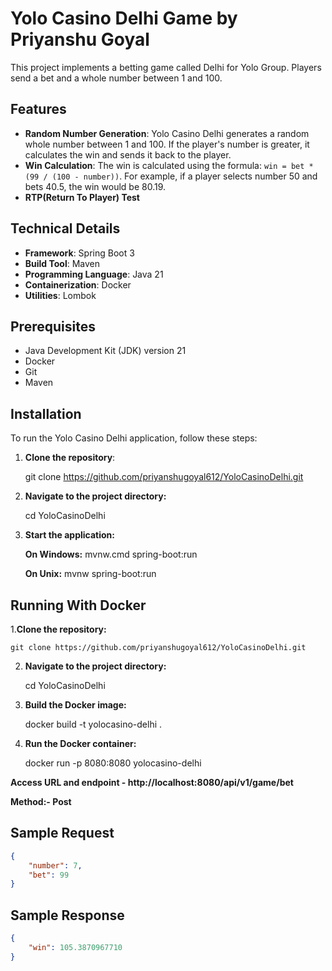 # Yolo Casino Delhi Game by Priyanshu Goyal

This project implements a betting game called Delhi for Yolo Group. Players send a bet and a whole number between 1 and 100.

## Features
- **Random Number Generation**: Yolo Casino Delhi generates a random whole number between 1 and 100. If the player's number is greater, it calculates the win and sends it back to the player.
- **Win Calculation**: The win is calculated using the formula: `win = bet * (99 / (100 - number))`. For example, if a player selects number 50 and bets 40.5, the win would be 80.19.
- **RTP(Return To Player) Test**

## Technical Details
- **Framework**: Spring Boot 3
- **Build Tool**: Maven
- **Programming Language**: Java 21
- **Containerization**: Docker
- **Utilities**: Lombok

## Prerequisites
- Java Development Kit (JDK) version 21
- Docker
- Git
- Maven

## Installation

To run the Yolo Casino Delhi application, follow these steps:

1. **Clone the repository**:

    git clone https://github.com/priyanshugoyal612/YoloCasinoDelhi.git

3. **Navigate to the project directory:**
  
   cd YoloCasinoDelhi

4. **Start the application:**

   **On Windows:**
     mvnw.cmd spring-boot:run

   **On Unix:**
     mvnw spring-boot:run




## Running With Docker
1.**Clone the repository:**
    
    git clone https://github.com/priyanshugoyal612/YoloCasinoDelhi.git

2. **Navigate to the project directory:**

    cd YoloCasinoDelhi

4. **Build the Docker image:**

   docker build -t yolocasino-delhi .

6. **Run the Docker container:**

   docker run -p 8080:8080 yolocasino-delhi

**Access URL and endpoint - http://localhost:8080/api/v1/game/bet**

**Method:- Post**
   
## Sample Request 

```json
{
    "number": 7,
    "bet": 99
}
```


## Sample Response
```json
{
    "win": 105.3870967710
}
```

